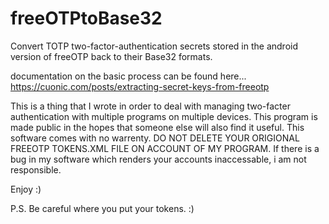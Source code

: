 # freeOTPtoBase32
Convert TOTP two-factor-authentication secrets stored in the android version of freeOTP back to their Base32 formats.

documentation on the basic process can be found here...
https://cuonic.com/posts/extracting-secret-keys-from-freeotp

This is a thing that I wrote in order to deal with managing two-facter authentication with multiple programs on multiple devices.
This program is made public in the hopes that someone else will also find it useful. This software comes with no warrenty.
DO NOT DELETE YOUR ORIGIONAL FREEOTP TOKENS.XML FILE ON ACCOUNT OF MY PROGRAM. If there is a bug in my software which renders your accounts inaccessable, i am not responsible.

Enjoy :)

P.S. Be careful where you put your tokens. :)
